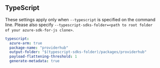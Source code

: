 ## TypeScript

These settings apply only when `--typescript` is specified on the command line.
Please also specify `--typescript-sdks-folder=<path to root folder of your azure-sdk-for-js clone>`.

```yaml $(typescript)
typescript:
  azure-arm: true
  package-name: "providerhub"
  output-folder: "$(typescript-sdks-folder)/packages/providerhub"
  payload-flattening-threshold: 1
  generate-metadata: true
```
